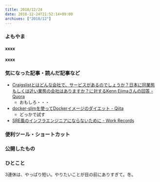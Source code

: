 ```yaml
---
title: 2018/12/24
date: 2018-12-24T21:52:14+09:00
archives: ["2018/12"]
---
```

### よもやま
#### xxxx

#### xxxx

### 気になった記事・読んだ記事など
* [Craigslistとはどんな会社で、サービスがあるのでしょうか？日本に同業態もしくは近い業態の会社はありますか？に対するKenn Ejimaさんの回答 \- Quora](https://jp.quora.com/Craigslist%25E3%2581%25A8%25E3%2581%25AF%25E3%2581%25A9%25E3%2582%2593%25E3%2581%25AA%25E4%25BC%259A%25E7%25A4%25BE%25E3%2581%25A7-%25E3%2582%25B5%25E3%2583%25BC%25E3%2583%2593%25E3%2582%25B9%25E3%2581%258C%25E3%2581%2582%25E3%2582%258B%25E3%2581%25AE%25E3%2581%25A7%25E3%2581%2597%25E3%2582%2587%25E3%2581%2586%25E3%2581%258B-%25E6%2597%25A5/answers/97441321?ch=2&srid=5g3qr)
    * おもしろ・・・
* [docker\-slimを使ってDockerイメージのダイエット \- Qiita](https://qiita.com/ryuichi1208/items/c96d39a57e11d54f02bf)
    * どっかで試す 
* [SRE風のインフラエンジニアにならないために \- Work Records](https://kenjiszk.hatenablog.com/entry/2018/12/24/175116)

### 便利ツール・ショートカット

### 公開したもの

### ひとこと
3連休は、やっぱり短い。やりたいことが目の前にありすぎて。冬。
